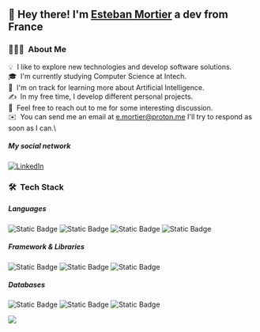 ## 👋 Hey there! I'm [Esteban Mortier](https://www.linkedin.com/in/esteban-mortier-683b651b8/) a dev from France

### 👨🏻‍💻 &nbsp;About Me

💡 &nbsp;I like to explore new technologies and develop software solutions.\
🎓 &nbsp;I'm currently studying Computer Science at Intech.\
🌱 &nbsp;I'm on track for learning more about Artificial Intelligence.\
✍️ &nbsp;In my free time, I develop different personal projects.\
💬 &nbsp;Feel free to reach out to me for some interesting discussion.\
✉️ &nbsp;You can send me an email at e.mortier@proton.me I'll try to respond as soon as I can.\

##### My social network
[![LinkedIn](https://img.shields.io/badge/linkedin-%230077B5.svg?logo=linkedin&logoColor=white&style=plastic)](https://www.linkedin.com/in/esteban-mortier-683b651b8/)

### 🛠 &nbsp;Tech Stack
##### Languages
![Static Badge](https://img.shields.io/badge/Javascript-black?logo=javascript&logoColor=white)
![Static Badge](https://img.shields.io/badge/Typescript-black?logo=typescript&logoColor=white)
![Static Badge](https://img.shields.io/badge/HTML5-black?logo=html5&logoColor=white)
![Static Badge](https://img.shields.io/badge/CSS3-black?logo=css3&logoColor=white)
##### Framework & Libraries
![Static Badge](https://img.shields.io/badge/Next.Js-black?logo=nextdotjs&logoColor=white)
![Static Badge](https://img.shields.io/badge/React-black?logo=react&logoColor=white)
![Static Badge](https://img.shields.io/badge/MUI-black?logo=MUI&logoColor=white)
##### Databases
![Static Badge](https://img.shields.io/badge/Prisma-black?logo=prisma&logoColor=white)
![Static Badge](https://img.shields.io/badge/PostgreSQL-black?logo=postgresql&logoColor=white) 
![Static Badge](https://img.shields.io/badge/MySQL-black?logo=mysql&logoColor=white)


![](https://komarev.com/ghpvc/?username=Esteban-Mo&color=orange)
